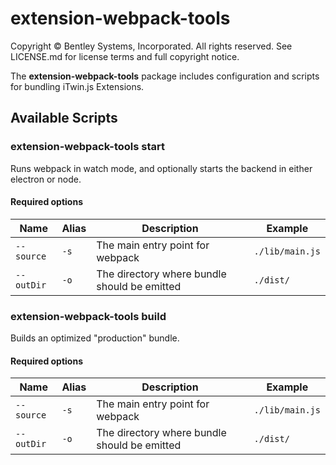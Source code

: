 # extension-webpack-tools

Copyright © Bentley Systems, Incorporated. All rights reserved. See LICENSE.md for license terms and full copyright notice.

The __extension-webpack-tools__ package includes configuration and scripts for bundling iTwin.js Extensions.

## Available Scripts

### __extension-webpack-tools start__

Runs webpack in watch mode, and optionally starts the backend in either electron or node.

#### Required options

| Name | Alias | Description | Example |
| - | - | - | - |
| `--source` | `-s` | The main entry point for webpack | `./lib/main.js` |
| `--outDir` | `-o` | The directory where bundle should be emitted | `./dist/` |

### __extension-webpack-tools build__

Builds an optimized "production" bundle.

#### Required options

| Name | Alias | Description | Example |
| - | - | - | - |
| `--source` | `-s` | The main entry point for webpack | `./lib/main.js` |
| `--outDir` | `-o` | The directory where bundle should be emitted | `./dist/` |